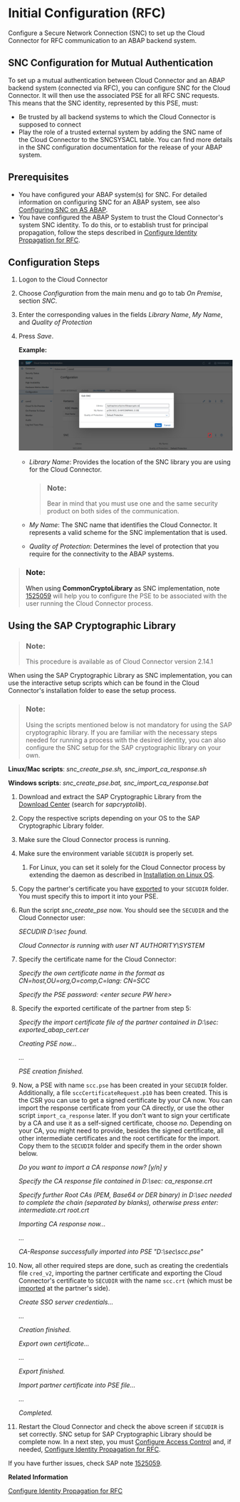 <!-- loiof09eefe71d1e4d4484e1dd4b121585fb -->

# Initial Configuration \(RFC\)

Configure a Secure Network Connection \(SNC\) to set up the Cloud Connector for RFC communication to an ABAP backend system.



<a name="loiof09eefe71d1e4d4484e1dd4b121585fb__section_N1001A_N10011_N10001"/>

## SNC Configuration for Mutual Authentication

To set up a mutual authentication between Cloud Connector and an ABAP backend system \(connected via RFC\), you can configure SNC for the Cloud Connector. It will then use the associated PSE for all RFC SNC requests. This means that the SNC identity, represented by this PSE, must:

-   Be trusted by all backend systems to which the Cloud Connector is supposed to connect
-   Play the role of a trusted external system by adding the SNC name of the Cloud Connector to the SNCSYSACL table. You can find more details in the SNC configuration documentation for the release of your ABAP system.



## Prerequisites

-   You have configured your ABAP system\(s\) for SNC. For detailed information on configuring SNC for an ABAP system, see also [Configuring SNC on AS ABAP](http://help.sap.com/saphelp_nw75/helpdata/en/0d/482bb8013243f1b6e2439091e3022f/content.htm).
-   You have configured the ABAP System to trust the Cloud Connector's system SNC identity. To do this, or to establish trust for principal propagation, follow the steps described in [Configure Identity Propagation for RFC](configure-identity-propagation-for-rfc-33a2f37.md).



<a name="loiof09eefe71d1e4d4484e1dd4b121585fb__section_N10034_N10011_N10001"/>

## Configuration Steps

1.  Logon to the Cloud Connector
2.  Choose *Configuration* from the main menu and go to tab *On Premise*, section *SNC*.
3.  Enter the corresponding values in the fields *Library Name*, *My Name*, and *Quality of Protection*
4.  Press *Save*.

    **Example:**

    ![](images/SCC_CS_InitialConfigRFC_-_SNC_08f7cad.png)

    -   *Library Name*: Provides the location of the SNC library you are using for the Cloud Connector.

        > ### Note:  
        > Bear in mind that you must use one and the same security product on both sides of the communication.

    -   *My Name*: The SNC name that identifies the Cloud Connector. It represents a valid scheme for the SNC implementation that is used.
    -   *Quality of Protection*: Determines the level of protection that you require for the connectivity to the ABAP systems.


> ### Note:  
> When using **CommonCryptoLibrary** as SNC implementation, note [1525059](https://me.sap.com/notes/1525059) will help you to configure the PSE to be associated with the user running the Cloud Connector process.



<a name="loiof09eefe71d1e4d4484e1dd4b121585fb__section_rdz_q34_fsb"/>

## Using the SAP Cryptographic Library

> ### Note:  
> This procedure is available as of Cloud Connector version 2.14.1

When using the SAP Cryptographic Library as SNC implementation, you can use the interactive setup scripts which can be found in the Cloud Connector's installation folder to ease the setup process.

> ### Note:  
> Using the scripts mentioned below is not mandatory for using the SAP cryptographic library. If you are familiar with the necessary steps needed for running a process with the desired identity, you can also configure the SNC setup for the SAP cryptographic library on your own.

**Linux/Mac scripts**: *snc\_create\_pse.sh, snc\_import\_ca\_response.sh*

**Windows scripts**: *snc\_create\_pse.bat, snc\_import\_ca\_response.bat*

1.  Download and extract the SAP Cryptographic Library from the [Download Center](https://support.sap.com/en/my-support/software-downloads.html) \(search for *sapcryptolib*\).
2.  Copy the respective scripts depending on your OS to the SAP Cryptographic Library folder.
3.  Make sure the Cloud Connector process is running.
4.  Make sure the environment variable `SECUDIR` is properly set.
    1.  For Linux, you can set it solely for the Cloud Connector process by extending the daemon as described in [Installation on Linux OS](installation-on-linux-os-f069840.md).

5.  Copy the partner's certificate you have [exported](https://help.sap.com/viewer/e73bba71770e4c0ca5fb2a3c17e8e229/7.5.22/en-US/86834d3c807b8048e10000000a11402f.html) to your `SECUDIR` folder. You must specify this to import it into your PSE.
6.  Run the script *snc\_create\_pse* now. You should see the `SECUDIR` and the Cloud Connector user:

    *SECUDIR D:\\sec found.*

    *Cloud Connector is running with user NT AUTHORITY\\SYSTEM*

7.  Specify the certificate name for the Cloud Connector:

    *Specify the own certificate name in the format as CN=host,OU=org,O=comp,C=lang: CN=SCC*

    *Specify the PSE password: <enter secure PW here\>*

8.  Specify the exported certificate of the partner from step 5:

    *Specify the import certificate file of the partner contained in D:\\sec: exported\_abap\_cert.cer*

    *Creating PSE now...*

    *...*

    *PSE creation finished.*

9.  Now, a PSE with name `scc.pse` has been created in your `SECUDIR` folder. Additionally, a file `sccCertificateRequest.p10` has been created. This is the CSR you can use to get a signed certificate by your CA now. You can import the response certificate from your CA directly, or use the other script `import_ca_response` later. If you don't want to sign your certificate by a CA and use it as a self-signed certificate, choose *no*. Depending on your CA, you might need to provide, besides the signed certificate, all other intermediate certificates and the root certificate for the import. Copy them to the `SECUDIR` folder and specify them in the order shown below.

    *Do you want to import a CA response now? \[y/n\] y*

    *Specify the CA response file contained in D:\\sec: ca\_response.crt*

    *Specify further Root CAs \(PEM, Base64 or DER binary\) in D:\\sec needed to complete the chain \(separated by blanks\), otherwise press enter: intermediate.crt root.crt*

    *Importing CA response now...*

    *...*

    *CA-Response successfully imported into PSE "D:\\sec\\scc.pse"*

10. Now, all other required steps are done, such as creating the credentials file `cred_v2`, importing the partner certificate and exporting the Cloud Connector's certificate to `SECUDIR` with the name `scc.crt` \(which must be [imported](https://help.sap.com/viewer/e73bba71770e4c0ca5fb2a3c17e8e229/7.5.22/en-US/57834d3c807b8048e10000000a11402f.html) at the partner's side\).

    *Create SSO server credentials...*

    *...*

    *Creation finished.*

    *Export own certificate...*

    *...*

    *Export finished.*

    *Import partner certificate into PSE file...*

    *...*

    *Completed.*

11. Restart the Cloud Connector and check the above screen if `SECUDIR` is set correctly. SNC setup for SAP Cryptographic Library should be complete now. In a next step, you must [Configure Access Control](configure-access-control-rfc-ca58689.md) and, if needed, [Configure Identity Propagation for RFC](configure-identity-propagation-for-rfc-33a2f37.md).

If you have further issues, check SAP note [1525059](https://me.sap.com/notes/1525059).

**Related Information**  


[Configure Identity Propagation for RFC](configure-identity-propagation-for-rfc-33a2f37.md "Find step-by-step instructions to configure principal propagation to an ABAP server for RFC.")

